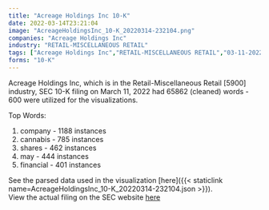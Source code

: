 ```yaml
---
title: "Acreage Holdings Inc 10-K"
date: 2022-03-14T23:21:04
image: "AcreageHoldingsInc_10-K_20220314-232104.png"
companies: "Acreage Holdings Inc"
industry: "RETAIL-MISCELLANEOUS RETAIL"
tags: ["Acreage Holdings Inc","RETAIL-MISCELLANEOUS RETAIL","03-11-2022","10-K"]
forms: "10-K"
---
```

Acreage Holdings Inc, which is in the Retail-Miscellaneous Retail [5900] industry, SEC 10-K filing on March 11, 2022 had 65862 (cleaned) words - 600 were utilized for the visualizations.

Top Words:
1. company - 1188 instances
2. cannabis - 785 instances
3. shares - 462 instances
4. may - 444 instances
5. financial - 401 instances


See the parsed data used in the visualization [here]({{< staticlink name=AcreageHoldingsInc_10-K_20220314-232104.json >}}).  
View the actual filing on the SEC website [here](https://www.sec.gov/Archives/edgar/data/1762359/0001762359-22-000007.txt)